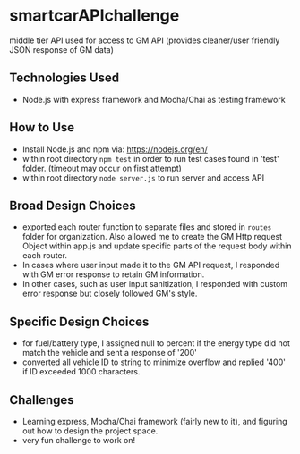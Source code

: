 # smartcarAPIchallenge
middle tier API used for access to GM API (provides cleaner/user friendly JSON response of GM data)

## Technologies Used
* Node.js with express framework and Mocha/Chai as testing framework

## How to Use
* Install Node.js and npm via: https://nodejs.org/en/
* within root directory `npm test` in order to run test cases found in 'test' folder. (timeout may occur on first attempt)
* within root directory `node server.js` to run server and access API

## Broad Design Choices
* exported each router function to separate files and stored in `routes` folder for organization. Also allowed me to create the GM Http request Object within app.js and update specific parts of the request body within each router. 
* In cases where user input made it to the GM API request, I responded with GM error response to retain GM information.
* In other cases, such as user input sanitization, I responded with custom error response but closely followed GM's style.

## Specific Design Choices
* for fuel/battery type, I assigned null to percent if the energy type did not match the vehicle and sent a response of '200'
* converted all vehicle ID to string to minimize overflow and replied '400' if ID exceeded 1000 characters.

## Challenges
* Learning express, Mocha/Chai framework (fairly new to it), and figuring out how to design the project space. 
* very fun challenge to work on!
